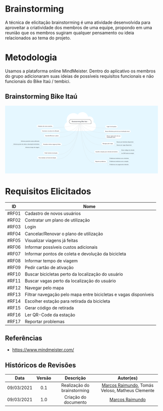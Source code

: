 # Brainstorming 

 

A técnica de elicitação brainstorming é uma atividade desenvolvida para aproveitar a criatividade dos membros de uma equipe, propondo em uma reunião que os membros sugiram qualquer pensamento ou ideia relacionados ao tema do projeto.  

 

# Metodologia 

 

Usamos a plataforma online MindMeister. Dentro do aplicativo os membros do grupo adicionaram suas ideias de possíveis requisitos funcionais e não funcionais do Bike Itaú / tembici.  

 

## Brainstorming Bike Itaú 

 

<!-- ![brainstorming](../img/brainstorming/brainstorming.png) -->
[![brainstorming](../img/brainstorming/brainstorming.png)](../img/brainstorming/brainstorming.png)

 

# Requisitos Elicitados 

| ID | Nome |  
| :---: | --- |
| #RF01 | Cadastro de novos usuários |  
| #RF02 | Contratar um plano de utilização |  
| #RF03 | Login |  
| #RF04 | Cancelar/Renovar o plano de utilização |  
| #RF05 | Visualizar viagens já feitas | 
| #RF06 | Informar possíveis custos adicionais | 
| #RF07 | Informar pontos de coleta e devolução da bicicleta | 
| #RF08 | Informar tempo de viagem | 
| #RF09 | Pedir cartão de ativação | 
| #RF10 | Buscar bicicletas perto da localização do usuário | 
| #RF11 | Buscar vagas perto da localização do usuário | 
| #RF12 | Navegar pelo mapa | 
| #RF13 | Filtrar navegação pelo mapa entre bicicletas e vagas disponíveis | 
| #RF14 | Escolher estação para retirada da bicicleta | 
| #RF15 | Gerar código de retirada | 
| #RF16 | Ler QR-Code da estação | 
| #RF17 | Reportar problemas | 

## Referências  

- https://www.mindmeister.com/ 

## Históricos de Revisões  

| Data | Versão | Descrição | Autor(es) |  
| :---: | :---: | :---: | :---: | 
| 09/03/2021 | 0.1 | Realização do brainstorming | [Marcos Raimundo](https://www.github.com/MarcosFloresta), Tomás Veloso, Matheus Clemente |  
| 09/03/2021 | 1.0 | Criação do documento | [Marcos Raimundo](https://www.github.com/MarcosFloresta) | 